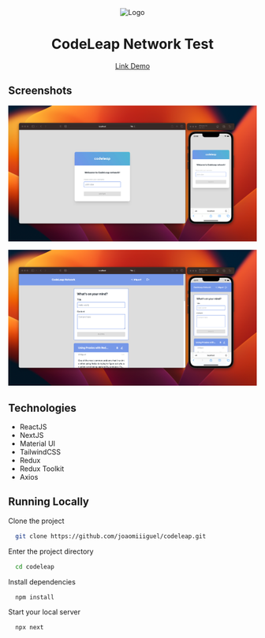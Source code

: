 <div align="center">
  <div>
    <img src="https://codeleap.notion.site/image/https%3A%2F%2Fs3-us-west-2.amazonaws.com%2Fsecure.notion-static.com%2F42e9230a-a959-4654-82e7-f4228deceebe%2Fnotion_bg.png?table=block&id=3c1f41f0-6f93-437a-889b-2a4b18ca34e0&spaceId=93e5aa2c-4ad5-4281-9019-e2fc972f4948&width=2000&userId=&cache=v2" alt="Logo">
  </div>

  # CodeLeap Network Test

  <p align="center">
    <a href="https://code-leap-gabrielguedess.vercel.app" target="_blank">Link Demo</a>
  </p>
</div>

## Screenshots

![image](https://github.com/joaomiiiguel/codeleap/blob/main/public/screen1.png)

![image](https://github.com/joaomiiiguel/codeleap/blob/main/public/screen2.png)

## Technologies

- ReactJS
- NextJS
- Material UI
- TailwindCSS
- Redux
- Redux Toolkit
- Axios

## Running Locally

Clone the project

```bash
  git clone https://github.com/joaomiiiguel/codeleap.git
```

Enter the project directory

```bash
  cd codeleap
```

Install dependencies

```bash
  npm install
```

Start your local server

```bash
  npx next
```

